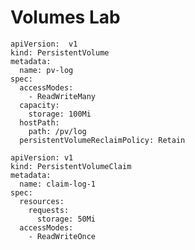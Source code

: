 # Volumes Lab

```
apiVersion:  v1
kind: PersistentVolume
metadata:
  name: pv-log
spec:
  accessModes:
    - ReadWriteMany
  capacity:
    storage: 100Mi
  hostPath:
    path: /pv/log
  persistentVolumeReclaimPolicy: Retain  

```



```
apiVersion: v1
kind: PersistentVolumeClaim
metadata:
  name: claim-log-1
spec:
  resources:
    requests:
      storage: 50Mi
  accessModes:
    - ReadWriteOnce
```

### &#x20;<a href="#claims-as-volumes" id="claims-as-volumes"></a>



